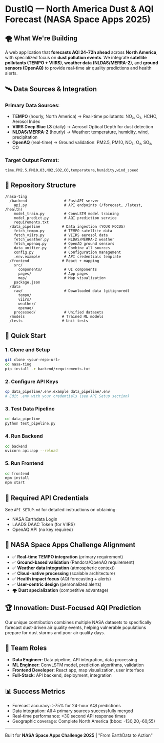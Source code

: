 # DustIQ — North America Dust & AQI Forecast (NASA Space Apps 2025)

## 🌪️ What We're Building

A web application that **forecasts AQI 24–72h ahead** across **North America**, with specialized focus on **dust pollution events**. We integrate **satellite pollutants (TEMPO + VIIRS)**, **weather data (NLDAS/MERRA-2)**, and **ground sensors (OpenAQ)** to provide real-time air quality predictions and health alerts.

## 🛰️ Data Sources & Integration

### Primary Data Sources:
- **TEMPO** (hourly, North America) → Real-time pollutants: NO₂, O₃, HCHO, Aerosol Index
- **VIIRS Deep Blue L3** (daily) → Aerosol Optical Depth for dust detection
- **NLDAS/MERRA-2** (hourly) → Weather: temperature, humidity, wind, precipitation
- **OpenAQ** (real-time) → Ground validation: PM2.5, PM10, NO₂, O₃, SO₂, CO

### Target Output Format:
```
time,PM2.5,PM10,O3,NO2,SO2,CO,temperature,humidity,wind_speed
```

## 📁 Repository Structure

```
/nasa-ting
  /backend                 # FastAPI server
    api.py                 # API endpoints (/forecast, /latest, /health)
    model_train.py         # ConvLSTM model training
    model_predict.py       # AQI prediction service
    requirements.txt
  /data_pipeline          # Data ingestion (YOUR FOCUS)
    fetch_tempo.py         # TEMPO satellite data
    fetch_viirs.py         # VIIRS aerosol data
    fetch_weather.py       # NLDAS/MERRA-2 weather
    fetch_openaq.py        # OpenAQ ground sensors
    data_unifier.py        # Combine all sources
    config.py              # Configuration management
    .env.example           # API credentials template
  /frontend               # React + mapping
    src/
      components/          # UI components
      pages/               # App pages
      map/                 # Map visualization
    package.json
  /data
    raw/                   # Downloaded data (gitignored)
      tempo/
      viirs/
      weather/
      openaq/
    processed/             # Unified datasets
  /models                 # Trained ML models
  /tests                  # Unit tests
```

## 🚀 Quick Start

### 1. Clone and Setup
```bash
git clone <your-repo-url>
cd nasa-ting
pip install -r backend/requirements.txt
```

### 2. Configure API Keys
```bash
cp data_pipeline/.env.example data_pipeline/.env
# Edit .env with your credentials (see API Setup section)
```

### 3. Test Data Pipeline
```bash
cd data_pipeline
python test_pipeline.py
```

### 4. Run Backend
```bash
cd backend
uvicorn api:app --reload
```

### 5. Run Frontend
```bash
cd frontend
npm install
npm start
```

## 🔑 Required API Credentials

See `API_SETUP.md` for detailed instructions on obtaining:
- NASA Earthdata Login
- LAADS DAAC Token (for VIIRS)
- OpenAQ API (no key required)

## 🎯 NASA Space Apps Challenge Alignment

- ✅ **Real-time TEMPO integration** (primary requirement)
- ✅ **Ground-based validation** (Pandora/OpenAQ requirement)
- ✅ **Weather data integration** (atmospheric context)
- ✅ **Cloud-native processing** (scalable architecture)
- ✅ **Health impact focus** (AQI forecasting + alerts)
- ✅ **User-centric design** (personalized alerts)
- 🌪️ **Dust specialization** (competitive advantage)

## 🏆 Innovation: Dust-Focused AQI Prediction

Our unique contribution combines multiple NASA datasets to specifically forecast dust-driven air quality events, helping vulnerable populations prepare for dust storms and poor air quality days.

## 👥 Team Roles

- **Data Engineer**: Data pipeline, API integration, data processing
- **ML Engineer**: ConvLSTM model, prediction algorithms, validation
- **Frontend Developer**: React app, map visualization, user interface
- **Full-Stack**: API backend, deployment, integration

## 📊 Success Metrics

- Forecast accuracy: >75% for 24-hour AQI predictions
- Data integration: All 4 primary sources successfully merged
- Real-time performance: <30 second API response times
- Geographic coverage: Complete North America (bbox: -130,20,-60,55)

---

Built for **NASA Space Apps Challenge 2025** | "From EarthData to Action"